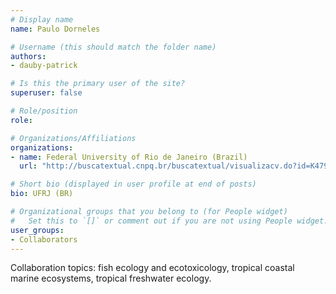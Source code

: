 ```yaml
---
# Display name
name: Paulo Dorneles

# Username (this should match the folder name)
authors:
- dauby-patrick

# Is this the primary user of the site?
superuser: false

# Role/position
role: 

# Organizations/Affiliations
organizations:
- name: Federal University of Rio de Janeiro (Brazil)
  url: "http://buscatextual.cnpq.br/buscatextual/visualizacv.do?id=K4794901H4&idiomaExibicao=2"

# Short bio (displayed in user profile at end of posts)
bio: UFRJ (BR) 

# Organizational groups that you belong to (for People widget)
#   Set this to `[]` or comment out if you are not using People widget.
user_groups:
- Collaborators
---
```

Collaboration topics: fish ecology and ecotoxicology, tropical coastal marine ecosystems, tropical freshwater ecology.
